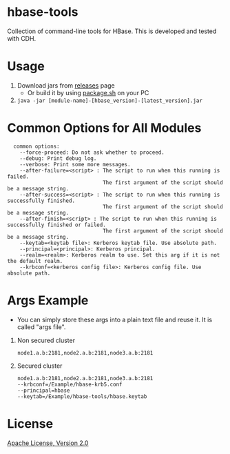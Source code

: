 hbase-tools
===

Collection of command-line tools for HBase. This is developed and tested with CDH.

Usage
===
1. Download jars from [releases](../../../releases) page
    - Or build it by using [package.sh](../package.sh) on your PC
1. `java -jar [module-name]-[hbase_version]-[latest_version].jar`

Common Options for All Modules
===
```
  common options:
    --force-proceed: Do not ask whether to proceed.
    --debug: Print debug log.
    --verbose: Print some more messages.
    --after-failure=<script> : The script to run when this running is failed.
                               The first argument of the script should be a message string.
    --after-success=<script> : The script to run when this running is successfully finished.
                               The first argument of the script should be a message string.
    --after-finish=<script> : The script to run when this running is successfully finished or failed.
                               The first argument of the script should be a message string.
    --keytab=<keytab file>: Kerberos keytab file. Use absolute path.
    --principal=<principal>: Kerberos principal.
    --realm=<realm>: Kerberos realm to use. Set this arg if it is not the default realm.
    --krbconf=<kerberos config file>: Kerberos config file. Use absolute path.
```

Args Example
===
* You can simply store these args into a plain text file and reuse it. It is called "args file".

1. Non secured cluster
    
    ```
    node1.a.b:2181,node2.a.b:2181,node3.a.b:2181
    ```
1. Secured cluster
    
    ```
    node1.a.b:2181,node2.a.b:2181,node3.a.b:2181
    --krbconf=/Example/hbase-krb5.conf
    --principal=hbase
    --keytab=/Example/hbase-tools/hbase.keytab
    ```
    
License
===
[Apache License, Version 2.0](../LICENSE.txt)
